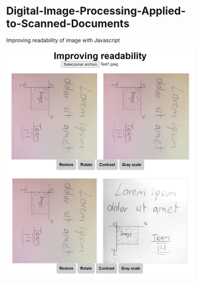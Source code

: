 # Digital-Image-Processing-Applied-to-Scanned-Documents
Improving readability of image with Javascript

<img src="./preview.png" alt="preview" />
